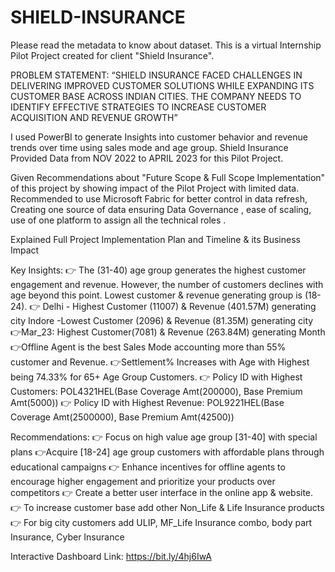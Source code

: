# SHIELD-INSURANCE
Please read the metadata to know about dataset.
This is a virtual Internship Pilot Project  created for client "Shield Insurance".

PROBLEM STATEMENT:
“SHIELD INSURANCE FACED CHALLENGES IN DELIVERING IMPROVED CUSTOMER SOLUTIONS WHILE EXPANDING ITS CUSTOMER BASE ACROSS INDIAN CITIES. THE COMPANY NEEDS TO IDENTIFY EFFECTIVE STRATEGIES TO INCREASE CUSTOMER ACQUISITION AND REVENUE GROWTH”
 
I used PowerBI to generate Insights into customer behavior and revenue trends over time using sales mode and age group.
Shield Insurance Provided Data from NOV 2022 to APRIL 2023 for this Pilot Project.

Given Recommendations about "Future Scope & Full Scope Implementation" of this project by showing impact of the Pilot Project with limited data. Recommended to use Microsoft Fabric for better control in data refresh, Creating one source of data ensuring Data Governance , ease of scaling, use of one platform to assign all the technical roles .

Explained Full Project Implementation Plan and Timeline & its Business Impact

Key Insights: 
👉 The (31-40) age group generates the highest customer engagement and revenue. However, the number of customers declines with age beyond this point. Lowest customer & revenue generating group is (18-24).
👉 Delhi - Highest Customer (11007) & Revenue (401.57M) generating city 
 Indore -Lowest Customer (2096) & Revenue (81.35M) generating city 
👉Mar_23: Highest Customer(7081) & Revenue (263.84M) generating Month
👉Offline Agent is the best Sales Mode accounting more than 55% customer and  Revenue.
👉Settlement% Increases with Age with Highest being 74.33% for 65+ Age Group Customers.
👉 Policy ID with Highest Customers: POL4321HEL(Base Coverage Amt(200000), Base Premium Amt(5000))
👉 Policy ID with Highest Revenue: POL9221HEL(Base Coverage Amt(2500000), Base Premium Amt(42500))

Recommendations:
👉 Focus on high value age group [31-40] with special plans
👉Acquire [18-24] age group customers with affordable plans through educational campaigns
👉 Enhance incentives for offline agents to encourage higher engagement and prioritize your products over competitors
👉 Create a better user interface in the online app & website.
👉 To increase customer base add other Non_Life & Life Insurance products
👉 For big city customers add ULIP, MF_Life Insurance combo, body part Insurance, Cyber Insurance

Interactive Dashboard Link:
https://bit.ly/4hj6IwA
